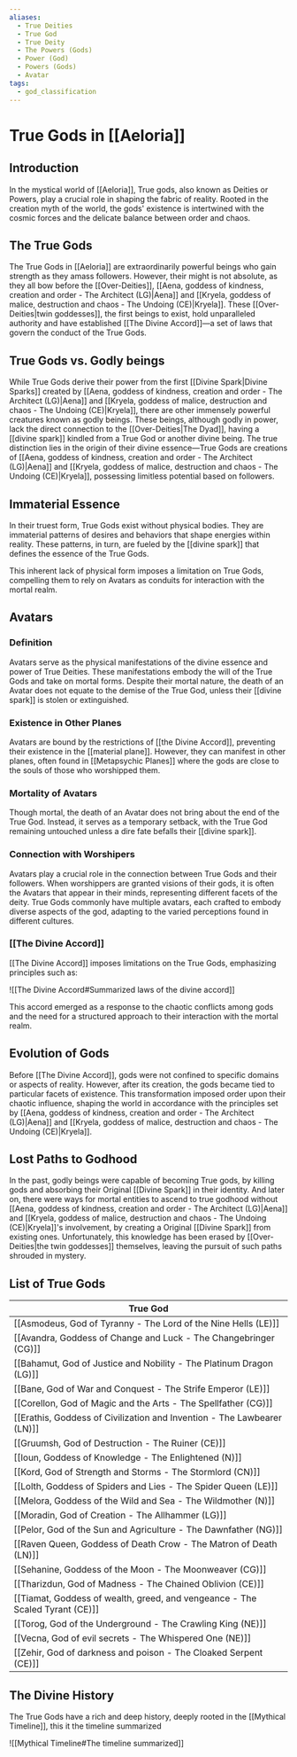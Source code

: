 ```yaml
---
aliases:
  - True Deities
  - True God
  - True Deity
  - The Powers (Gods)
  - Power (God)
  - Powers (Gods)
  - Avatar
tags:
  - god_classification
---
```

# True Gods in [[Aeloria]]

## Introduction
In the mystical world of [[Aeloria]], True gods, also known as Deities or Powers, play a crucial role in shaping the fabric of reality. Rooted in the creation myth of the world, the gods' existence is intertwined with the cosmic forces and the delicate balance between order and chaos.

## The True Gods
The True Gods in [[Aeloria]] are extraordinarily powerful beings who gain strength as they amass followers. However, their might is not absolute, as they all bow before the [[Over-Deities]], [[Aena, goddess of kindness, creation and order - The Architect (LG)|Aena]] and [[Kryela, goddess of malice, destruction and chaos - The Undoing (CE)|Kryela]]. These [[Over-Deities|twin goddesses]], the first beings to exist, hold unparalleled authority and have established [[The Divine Accord]]—a set of laws that govern the conduct of the True Gods.

## True Gods vs. Godly beings
While True Gods derive their power from the first [[Divine Spark|Divine Sparks]] created by [[Aena, goddess of kindness, creation and order - The Architect (LG)|Aena]] and [[Kryela, goddess of malice, destruction and chaos - The Undoing (CE)|Kryela]], there are other immensely powerful creatures known as godly beings. These beings, although godly in power, lack the direct connection to the [[Over-Deities|The Dyad]], having a [[divine spark]] kindled from a True God or another divine being. The true distinction lies in the origin of their divine essence—True Gods are creations of [[Aena, goddess of kindness, creation and order - The Architect (LG)|Aena]] and [[Kryela, goddess of malice, destruction and chaos - The Undoing (CE)|Kryela]], possessing limitless potential based on followers.

## Immaterial Essence

In their truest form, True Gods exist without physical bodies. They are immaterial patterns of desires and behaviors that shape energies within reality. These patterns, in turn, are fueled by the [[divine spark]] that defines the essence of the True Gods.

This inherent lack of physical form imposes a limitation on True Gods, compelling them to rely on Avatars as conduits for interaction with the mortal realm.

## Avatars

### Definition

Avatars serve as the physical manifestations of the divine essence and power of True Deities. These manifestations embody the will of the True Gods and take on mortal forms. Despite their mortal nature, the death of an Avatar does not equate to the demise of the True God, unless their [[divine spark]] is stolen or extinguished.

### Existence in Other Planes

Avatars are bound by the restrictions of [[the Divine Accord]], preventing their existence in the [[material plane]]. However, they can manifest in other planes, often found in [[Metapsychic Planes]] where the gods are close to the souls of those who worshipped them.

### Mortality of Avatars

Though mortal, the death of an Avatar does not bring about the end of the True God. Instead, it serves as a temporary setback, with the True God remaining untouched unless a dire fate befalls their [[divine spark]].

### Connection with Worshipers

Avatars play a crucial role in the connection between True Gods and their followers. When worshippers are granted visions of their gods, it is often the Avatars that appear in their minds, representing different facets of the deity. True Gods commonly have multiple avatars, each crafted to embody diverse aspects of the god, adapting to the varied perceptions found in different cultures.

### [[The Divine Accord]]
[[The Divine Accord]] imposes limitations on the True Gods, emphasizing principles such as:

![[The Divine Accord#Summarized laws of the divine accord]]

This accord emerged as a response to the chaotic conflicts among gods and the need for a structured approach to their interaction with the mortal realm.

## Evolution of Gods
Before [[The Divine Accord]], gods were not confined to specific domains or aspects of reality. However, after its creation, the gods became tied to particular facets of existence. This transformation imposed order upon their chaotic influence, shaping the world in accordance with the principles set by [[Aena, goddess of kindness, creation and order - The Architect (LG)|Aena]] and [[Kryela, goddess of malice, destruction and chaos - The Undoing (CE)|Kryela]].

## Lost Paths to Godhood
In the past, godly beings were capable of becoming True gods, by killing gods and absorbing their Original [[Divine Spark]] in their identity. And later on, there were ways for mortal entities to ascend to true godhood without [[Aena, goddess of kindness, creation and order - The Architect (LG)|Aena]] and [[Kryela, goddess of malice, destruction and chaos - The Undoing (CE)|Kryela]]'s involvement, by creating a Original [[Divine Spark]] from existing ones. Unfortunately, this knowledge has been erased by [[Over-Deities|the twin goddesses]] themselves, leaving the pursuit of such paths shrouded in mystery.

## List of True Gods

| True God                                                                     |
| ---------------------------------------------------------------------------- |
| [[Asmodeus, God of Tyranny - The Lord of the Nine Hells (LE)]]               |
| [[Avandra, Goddess of Change and Luck - The Changebringer (CG)]]             |
| [[Bahamut, God  of Justice and Nobility - The Platinum Dragon (LG)]]         |
| [[Bane, God of War and Conquest - The Strife Emperor (LE)]]                  |
| [[Corellon, God of Magic and the Arts - The Spellfather (CG)]]               |
| [[Erathis, Goddess of Civilization and Invention - The Lawbearer (LN)]]      |
| [[Gruumsh, God of Destruction - The Ruiner (CE)]]                            |
| [[Ioun, Goddess of Knowledge - The Enlightened (N)]]                         |
| [[Kord, God of Strength and Storms - The Stormlord (CN)]]                    |
| [[Lolth, Goddess of Spiders and Lies - The Spider Queen (LE)]]               |
| [[Melora, Goddess of the Wild and Sea - The Wildmother (N)]]                 |
| [[Moradin, God of Creation - The Allhammer (LG)]]                            |
| [[Pelor, God of the Sun and Agriculture - The Dawnfather (NG)]]              |
| [[Raven Queen, Goddess of Death Crow - The Matron of Death (LN)]]            |
| [[Sehanine, Goddess of the Moon - The Moonweaver (CG)]]                      |
| [[Tharizdun, God of Madness - The Chained Oblivion (CE)]]                    |
| [[Tiamat, Goddess of wealth, greed, and vengeance - The Scaled Tyrant (CE)]] |
| [[Torog, God of the Underground - The Crawling King (NE)]]                   |
| [[Vecna, God of evil secrets - The Whispered One (NE)]]                      |
| [[Zehir, God of darkness and poison - The Cloaked Serpent (CE)]]             |
## The Divine History
The True Gods have a rich and deep history, deeply rooted in the [[Mythical Timeline]], this it the timeline summarized

![[Mythical Timeline#The timeline summarized]]